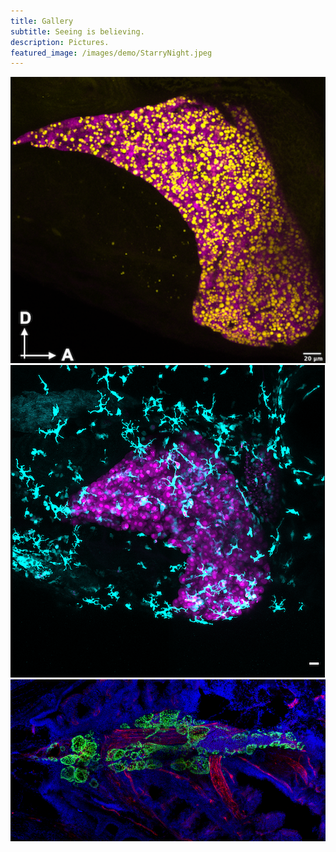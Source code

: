 ```yaml
---
title: Gallery
subtitle: Seeing is believing.
description: Pictures.
featured_image: /images/demo/StarryNight.jpeg
---
```


<div class="gallery" data-columns="2">  
<!--
    <p><kbd>
        <img src="/images/gallery/Steatosis.png">  
        </kbd>
-->
<!--    <p><img src="/images/gallery/" alt="ULB" style="width:266px;height:133px">  -->
<!--
    <p><img src="/images/gallery/Fed_MAX_Image-1.png">
    <p><img src="/images/gallery/Thyroid adult_flt1.png">  
-->
    <img src="/images/gallery/Steatosis.png">
    <img src="/images/gallery/Fed_MAX_Image-1.png">
    <img src="/images/gallery/Thyroid adult_flt1.png"> 
</div>